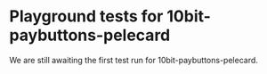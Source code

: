 # Playground tests for 10bit-paybuttons-pelecard
We are still awaiting the first test run for 10bit-paybuttons-pelecard.
